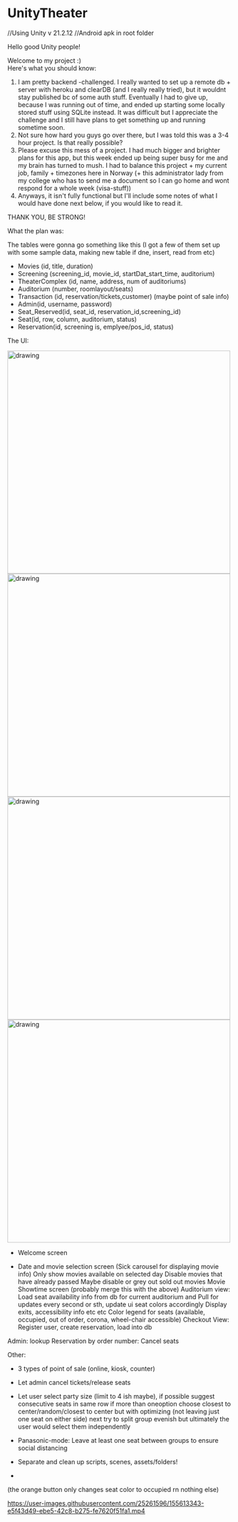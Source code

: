 # UnityTheater
//Using Unity v 21.2.12    //Android apk in root folder

Hello good Unity people!   

Welcome to my project :)<br>    Here's what you should know:

1. I am pretty backend -challenged. I really wanted to set up a remote db + server with heroku and clearDB (and I really really tried),
  but it wouldnt stay published bc of some auth stuff. Eventually I had to give up, because I was running out of time, and ended up starting some locally stored stuff using SQLite instead. It was difficult but I appreciate the challenge and I still have plans to get something up and running sometime soon.
2. Not sure how hard you guys go over there, but I was told this was a 3-4 hour project. Is that really possible?
3. Please excuse this mess of a project. I had much bigger and brighter plans for this app, but this week ended up being super busy for me and my brain has turned to mush.
   I had to balance this project + my current job, family + timezones here in Norway (+ this administrator lady from my college who has to send me a document so I can go home and wont respond for a whole week (visa-stuff))
4. Anyways, it isn't fully functional but I'll include some notes of what I would have done next below, if you would like to read it.

THANK YOU, BE STRONG!






What the plan was:

The tables were gonna go something like this (I got a few of them set up with some sample data, making new table if dne, insert, read from etc)

* Movies (id, title, duration)
* Screening (screening_id, movie_id, startDat_start_time, auditorium)
* TheaterComplex (id, name, address, num of auditoriums)
* Auditorium (number, roomlayout/seats)
* Transaction (id, reservation/tickets,customer) (maybe point of sale info)
* Admin(id, username, password)
* Seat_Reserved(id, seat_id, reservation_id,screening_id)
* Seat(id, row, column, auditorium, status)
* Reservation(id, screening is, emplyee/pos_id, status)

The UI: 


<img src="https://user-images.githubusercontent.com/25261596/155645912-99a6f899-d5ac-4534-b57a-b2529fba4284.png" alt="drawing" width="500"/>   <img src="https://user-images.githubusercontent.com/25261596/155651583-4cdc91b7-b545-4be5-ac16-73b013f51077.png" alt="drawing" width="500"/>
<img src="https://user-images.githubusercontent.com/25261596/155651587-87f774bf-740f-4b59-b111-1dd54bfd1414.png" alt="drawing" width="500"/>
<img src="https://user-images.githubusercontent.com/25261596/155653289-7d3ae250-01ae-4446-b83b-66a2ddc21818.png" alt="drawing" width="500"/>



* Welcome screen
- Date and movie selection screen 
	(Sick carousel for displaying movie info)
	Only show movies available on selected day
	Disable movies that have already passed 
	Maybe disable or grey out sold out movies 
Movie Showtime screen (probably merge this with the above)
Auditorium view:
	Load seat availability info from db for current auditorium and 
	Pull for updates every second or sth, update ui seat colors accordingly
	Display exits, accessibility info etc etc
	Color legend for seats (available, occupied, out of order, corona, wheel-chair accessible)
Checkout View:
	Register user, create reservation, load into db
	
Admin: lookup Reservation by order number:
  Cancel seats
  
Other:
- 3 types of point of sale (online, kiosk, counter)
- Let admin cancel tickets/release seats

- Let user select party size (limit to 4 ish maybe), if possible suggest consecutive seats in same row if more than oneoption choose closest to center/random/closest to center but with optimizing (not leaving just one seat on either side) next try to split group evenish but ultimately the user would select them independently

- Panasonic-mode:
    Leave at least one seat between groups to ensure social distancing

- Separate and clean up scripts, scenes, assets/folders!
- 
(the orange button only changes seat color to occupied rn nothing else)

https://user-images.githubusercontent.com/25261596/155613343-e5f43d49-ebe5-42c8-b275-fe7620f51fa1.mp4

